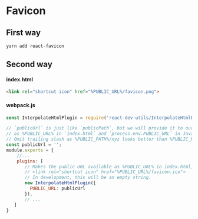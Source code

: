 # Favicon
## First way
```bash
yarn add react-favicon
```
## Second way
<link rel="apple-touch-icon" sizes="72x72" href="/apple-touch-icon.png">
<link rel="icon" type="image/png" sizes="32x32" href="/favicon-32x32.png">
<link rel="icon" type="image/png" sizes="16x16" href="/favicon-16x16.png">
<link rel="manifest" href="/manifest.json">
<link rel="mask-icon" href="/safari-pinned-tab.svg" color="#5bbad5">
<meta name="theme-color" content="#8b7575">

#### index.html
```html
<link rel="shortcut icon" href="%PUBLIC_URL%/favicon.png">
```

#### webpack.js
```js
const InterpolateHtmlPlugin = require('react-dev-utils/InterpolateHtmlPlugin');

// `publicUrl` is just like `publicPath`, but we will provide it to our app
// as %PUBLIC_URL% in `index.html` and `process.env.PUBLIC_URL` in JavaScript.
// Omit trailing slash as %PUBLIC_PATH%/xyz looks better than %PUBLIC_PATH%xyz.
const publicUrl = '';
module.exports = {
    //...
    plugins: [
       // Makes the public URL available as %PUBLIC_URL% in index.html, e.g.:
       // <link rel="shortcut icon" href="%PUBLIC_URL%/favicon.ico">
       // In development, this will be an empty string.
       new InterpolateHtmlPlugin({
         PUBLIC_URL: publicUrl
       }),
       // ...
   ]
}
```